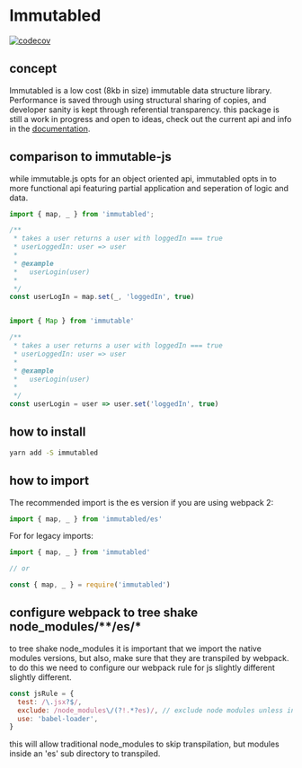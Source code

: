 # Immutabled
[![codecov](https://codecov.io/gh/leonp1991/immutabled/branch/master/graph/badge.svg)](https://codecov.io/gh/leonp1991/immutabled)



## concept
Immutabled is a low cost (8kb in size) immutable data structure library. Performance is saved
through using structural sharing of copies, and developer sanity is kept through
referential transparency. this package is still a work in progress and open to ideas, check out the current api and info in the [documentation](https://leonp1991.github.io/immutabled).

## comparison to immutable-js
while immutable.js opts for an object oriented api, immutabled opts in to more functional api
featuring partial application and seperation of logic and data.

```javascript
import { map, _ } from 'immutabled';

/**
 * takes a user returns a user with loggedIn === true
 * userLoggedIn: user => user
 *
 * @example
 *   userLogin(user)
 *
 */
const userLogIn = map.set(_, 'loggedIn', true)


import { Map } from 'immutable'

/**
 * takes a user returns a user with loggedIn === true
 * userLoggedIn: user => user
 *
 * @example
 *   userLogin(user)
 *
 */
const userLogin = user => user.set('loggedIn', true)
```

## how to install
```sh
yarn add -S immutabled
```

## how to import
The recommended import is the es version if you are using webpack 2:

```javascript
import { map, _ } from 'immutabled/es'
```

For for legacy imports:
```javascript
import { map, _ } from 'immutabled'

// or

const { map, _ } = require('immutabled')
```

## configure webpack to tree shake node_modules/**/es/*

to tree shake node_modules it is important that we import the native modules versions, but
also, make sure that they are transpiled by webpack. to do this we need to configure our webpack
rule for js slightly different slightly different.

```javascript
const jsRule = {
  test: /\.jsx?$/,
  exclude: /node_modules\/(?!.*?es)/, // exclude node modules unless inside a 'es' sub directory
  use: 'babel-loader',
}
```

this will allow traditional node_modules to skip transpilation, but modules inside an 'es'
sub directory to transpiled.





